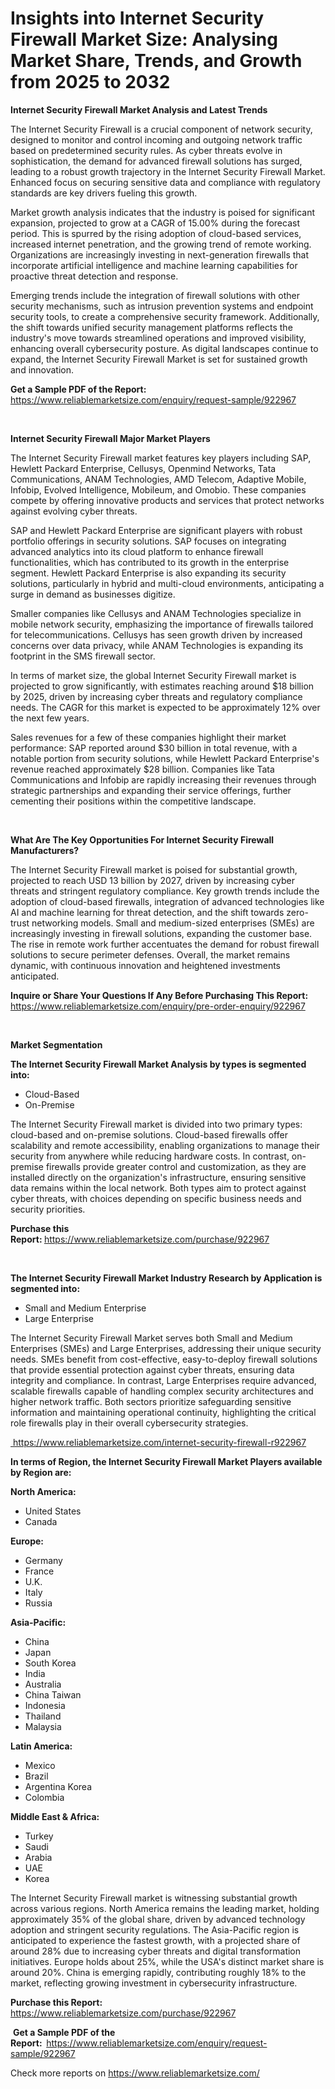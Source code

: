 <p><h1>Insights into Internet Security Firewall Market Size: Analysing Market Share, Trends, and Growth from 2025 to 2032</h1></p><p><strong>Internet Security Firewall Market Analysis and Latest Trends</strong></p>
<p><p>The Internet Security Firewall is a crucial component of network security, designed to monitor and control incoming and outgoing network traffic based on predetermined security rules. As cyber threats evolve in sophistication, the demand for advanced firewall solutions has surged, leading to a robust growth trajectory in the Internet Security Firewall Market. Enhanced focus on securing sensitive data and compliance with regulatory standards are key drivers fueling this growth.</p><p>Market growth analysis indicates that the industry is poised for significant expansion, projected to grow at a CAGR of 15.00% during the forecast period. This is spurred by the rising adoption of cloud-based services, increased internet penetration, and the growing trend of remote working. Organizations are increasingly investing in next-generation firewalls that incorporate artificial intelligence and machine learning capabilities for proactive threat detection and response.</p><p>Emerging trends include the integration of firewall solutions with other security mechanisms, such as intrusion prevention systems and endpoint security tools, to create a comprehensive security framework. Additionally, the shift towards unified security management platforms reflects the industry's move towards streamlined operations and improved visibility, enhancing overall cybersecurity posture. As digital landscapes continue to expand, the Internet Security Firewall Market is set for sustained growth and innovation.</p></p>
<p><strong>Get a Sample PDF of the Report:&nbsp;</strong> <a href="https://www.reliablemarketsize.com/enquiry/request-sample/922967?utm_campaign=2337&utm_medium=2&utm_source=Github&utm_content=ia&utm_term=05032025&utm_id=internet-security-firewall">https://www.reliablemarketsize.com/enquiry/request-sample/922967</a></p>
<p>&nbsp;</p>
<p><strong>Internet Security Firewall Major Market Players</strong></p>
<p><p>The Internet Security Firewall market features key players including SAP, Hewlett Packard Enterprise, Cellusys, Openmind Networks, Tata Communications, ANAM Technologies, AMD Telecom, Adaptive Mobile, Infobip, Evolved Intelligence, Mobileum, and Omobio. These companies compete by offering innovative products and services that protect networks against evolving cyber threats.</p><p>SAP and Hewlett Packard Enterprise are significant players with robust portfolio offerings in security solutions. SAP focuses on integrating advanced analytics into its cloud platform to enhance firewall functionalities, which has contributed to its growth in the enterprise segment. Hewlett Packard Enterprise is also expanding its security solutions, particularly in hybrid and multi-cloud environments, anticipating a surge in demand as businesses digitize.</p><p>Smaller companies like Cellusys and ANAM Technologies specialize in mobile network security, emphasizing the importance of firewalls tailored for telecommunications. Cellusys has seen growth driven by increased concerns over data privacy, while ANAM Technologies is expanding its footprint in the SMS firewall sector.</p><p>In terms of market size, the global Internet Security Firewall market is projected to grow significantly, with estimates reaching around $18 billion by 2025, driven by increasing cyber threats and regulatory compliance needs. The CAGR for this market is expected to be approximately 12% over the next few years.</p><p>Sales revenues for a few of these companies highlight their market performance: SAP reported around $30 billion in total revenue, with a notable portion from security solutions, while Hewlett Packard Enterprise's revenue reached approximately $28 billion. Companies like Tata Communications and Infobip are rapidly increasing their revenues through strategic partnerships and expanding their service offerings, further cementing their positions within the competitive landscape.</p></p>
<p>&nbsp;</p>
<p><strong>What Are The Key Opportunities For Internet Security Firewall Manufacturers?</strong></p>
<p><p>The Internet Security Firewall market is poised for substantial growth, projected to reach USD 13 billion by 2027, driven by increasing cyber threats and stringent regulatory compliance. Key growth trends include the adoption of cloud-based firewalls, integration of advanced technologies like AI and machine learning for threat detection, and the shift towards zero-trust networking models. Small and medium-sized enterprises (SMEs) are increasingly investing in firewall solutions, expanding the customer base. The rise in remote work further accentuates the demand for robust firewall solutions to secure perimeter defenses. Overall, the market remains dynamic, with continuous innovation and heightened investments anticipated.</p></p>
<p><strong>Inquire or Share Your Questions If Any Before Purchasing This Report:</strong> <a href="https://www.reliablemarketsize.com/enquiry/pre-order-enquiry/922967?utm_campaign=2337&utm_medium=2&utm_source=Github&utm_content=ia&utm_term=05032025&utm_id=internet-security-firewall">https://www.reliablemarketsize.com/enquiry/pre-order-enquiry/922967</a></p>
<p>&nbsp;</p>
<p><strong>Market Segmentation</strong></p>
<p><strong>The Internet Security Firewall Market Analysis by types is segmented into:</strong></p>
<p><ul><li>Cloud-Based</li><li>On-Premise</li></ul></p>
<p><p>The Internet Security Firewall market is divided into two primary types: cloud-based and on-premise solutions. Cloud-based firewalls offer scalability and remote accessibility, enabling organizations to manage their security from anywhere while reducing hardware costs. In contrast, on-premise firewalls provide greater control and customization, as they are installed directly on the organization's infrastructure, ensuring sensitive data remains within the local network. Both types aim to protect against cyber threats, with choices depending on specific business needs and security priorities.</p></p>
<p><strong>Purchase this Report:&nbsp;</strong><a href="https://www.reliablemarketsize.com/purchase/922967?utm_campaign=2337&utm_medium=2&utm_source=Github&utm_content=ia&utm_term=05032025&utm_id=internet-security-firewall">https://www.reliablemarketsize.com/purchase/922967</a></p>
<p>&nbsp;</p>
<p><strong>The Internet Security Firewall Market Industry Research by Application is segmented into:</strong></p>
<p><ul><li>Small and Medium Enterprise</li><li>Large Enterprise</li></ul></p>
<p><p>The Internet Security Firewall Market serves both Small and Medium Enterprises (SMEs) and Large Enterprises, addressing their unique security needs. SMEs benefit from cost-effective, easy-to-deploy firewall solutions that provide essential protection against cyber threats, ensuring data integrity and compliance. In contrast, Large Enterprises require advanced, scalable firewalls capable of handling complex security architectures and higher network traffic. Both sectors prioritize safeguarding sensitive information and maintaining operational continuity, highlighting the critical role firewalls play in their overall cybersecurity strategies.</p></p>
<p><a href="https://www.reliablemarketsize.com/internet-security-firewall-r922967?utm_campaign=2337&utm_medium=2&utm_source=Github&utm_content=ia&utm_term=05032025&utm_id=internet-security-firewall">&nbsp;https://www.reliablemarketsize.com/internet-security-firewall-r922967</a></p>
<p><strong>In terms of Region, the Internet Security Firewall Market Players available by Region are:</strong></p>
<p>
    <p> <strong> North America: </strong>
        <ul>
            <li>United States</li>
            <li>Canada</li>
        </ul>
        </p> 
    <p> <strong> Europe: </strong>
        <ul>
            <li>Germany</li>
            <li>France</li>
            <li>U.K.</li>
            <li>Italy</li>
            <li>Russia</li>
        </ul>
        </p> 
    <p> <strong> Asia-Pacific: </strong>
        <ul>
            <li>China</li>
            <li>Japan</li>
            <li>South Korea</li>
            <li>India</li>
            <li>Australia</li>
            <li>China Taiwan</li>
            <li>Indonesia</li>
            <li>Thailand</li>
            <li>Malaysia</li>
        </ul>
        </p> 
    <p> <strong> Latin America: </strong>
        <ul>
            <li>Mexico</li>
            <li>Brazil</li>
            <li>Argentina Korea</li>
            <li>Colombia</li>
        </ul>
        </p> 
    <p> <strong> Middle East & Africa: </strong>
        <ul>
            <li>Turkey</li>
            <li>Saudi</li>
            <li>Arabia</li>
            <li>UAE</li>
            <li>Korea</li>
        </ul>
    </p>
    </p>
<p><p>The Internet Security Firewall market is witnessing substantial growth across various regions. North America remains the leading market, holding approximately 35% of the global share, driven by advanced technology adoption and stringent security regulations. The Asia-Pacific region is anticipated to experience the fastest growth, with a projected share of around 28% due to increasing cyber threats and digital transformation initiatives. Europe holds about 25%, while the USA's distinct market share is around 20%. China is emerging rapidly, contributing roughly 18% to the market, reflecting growing investment in cybersecurity infrastructure.</p></p>
<p><strong>Purchase this Report: </strong><a href="https://www.reliablemarketsize.com/purchase/922967?utm_campaign=2337&utm_medium=2&utm_source=Github&utm_content=ia&utm_term=05032025&utm_id=internet-security-firewall">https://www.reliablemarketsize.com/purchase/922967</a></p>
<p>&nbsp;<strong>Get a Sample PDF of the Report:&nbsp;&nbsp;</strong><a href="https://www.reliablemarketsize.com/enquiry/request-sample/922967?utm_campaign=2337&utm_medium=2&utm_source=Github&utm_content=ia&utm_term=05032025&utm_id=internet-security-firewall">https://www.reliablemarketsize.com/enquiry/request-sample/922967</a></p>
<p><strong></strong></p>
<p>Check more reports on <a href="https://www.reliablemarketsize.com/?utm_campaign=2337&utm_medium=2&utm_source=Github&utm_content=ia&utm_term=05032025&utm_id=internet-security-firewall">https://www.reliablemarketsize.com/</a></p>